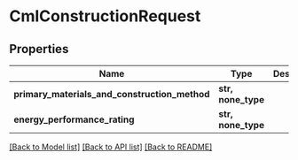 # CmlConstructionRequest


## Properties
Name | Type | Description | Notes
------------ | ------------- | ------------- | -------------
**primary_materials_and_construction_method** | **str, none_type** |  | [optional] 
**energy_performance_rating** | **str, none_type** |  | [optional] 

[[Back to Model list]](../README.md#documentation-for-models) [[Back to API list]](../README.md#documentation-for-api-endpoints) [[Back to README]](../README.md)


